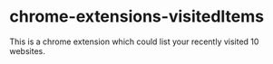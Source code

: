 # chrome-extensions-visitedItems
This is a chrome extension which could list your recently visited 10 websites.
